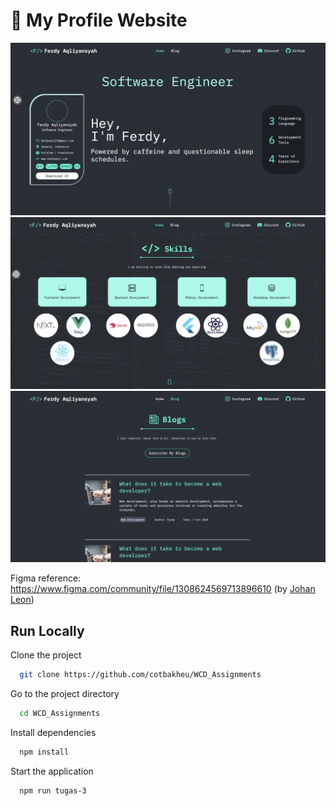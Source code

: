 # 🚀 My Profile Website

![image 1](./readme-asset/1.png)
![image 2](./readme-asset/2.png)
![image 3](./readme-asset/3.png)

Figma reference: https://www.figma.com/community/file/1308624569713896610 (by [Johan Leon](https://www.figma.com/@johannleon2025))

## Run Locally

Clone the project

```bash
  git clone https://github.com/cotbakheu/WCD_Assignments
```

Go to the project directory

```bash
  cd WCD_Assignments
```

Install dependencies

```bash
  npm install
```

Start the application

```bash
  npm run tugas-3
```
